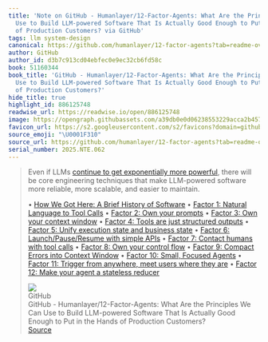 ```yaml
---
title: 'Note on GitHub - Humanlayer/12-Factor-Agents: What Are the Principles We Can
  Use to Build LLM-powered Software That Is Actually Good Enough to Put in the Hands
  of Production Customers? via GitHub'
tags: llm system-design
canonical: https://github.com/humanlayer/12-factor-agents?tab=readme-ov-file
author: GitHub
author_id: d3b7c913cd04ebfec0e9ec32cb6fd58c
book: 51160344
book_title: 'GitHub - Humanlayer/12-Factor-Agents: What Are the Principles We Can
  Use to Build LLM-powered Software That Is Actually Good Enough to Put in the Hands
  of Production Customers?'
hide_title: true
highlight_id: 886125748
readwise_url: https://readwise.io/open/886125748
image: https://opengraph.githubassets.com/a39db0e0d06238553229acca2b45787ec6246375c5d434f3e15d03113c6d22b1/humanlayer/12-factor-agents
favicon_url: https://s2.googleusercontent.com/s2/favicons?domain=github.com
source_emoji: "\U0001F310"
source_url: https://github.com/humanlayer/12-factor-agents?tab=readme-ov-file#:~:text=Even%20if%20LLMs,%28https%3A%2F%2Fgithub.com%2Fhumanlayer%2F12-factor-agents%2Fblob%2Fmain%2Fcontent%2Ffactor-12-stateless-reducer.md%29
serial_number: 2025.NTE.062
---
```

> Even if LLMs [continue to get exponentially more powerful](https://github.com/humanlayer/12-factor-agents/blob/main/content/factor-10-small-focused-agents.md#what-if-llms-get-smarter), there will be core engineering techniques that make LLM-powered software more reliable, more scalable, and easier to maintain.
> 
> •   [How We Got Here: A Brief History of Software](https://github.com/humanlayer/12-factor-agents/blob/main/content/brief-history-of-software.md)
> •   [Factor 1: Natural Language to Tool Calls](https://github.com/humanlayer/12-factor-agents/blob/main/content/factor-1-natural-language-to-tool-calls.md)
> •   [Factor 2: Own your prompts](https://github.com/humanlayer/12-factor-agents/blob/main/content/factor-2-own-your-prompts.md)
> •   [Factor 3: Own your context window](https://github.com/humanlayer/12-factor-agents/blob/main/content/factor-3-own-your-context-window.md)
> •   [Factor 4: Tools are just structured outputs](https://github.com/humanlayer/12-factor-agents/blob/main/content/factor-4-tools-are-structured-outputs.md)
> •   [Factor 5: Unify execution state and business state](https://github.com/humanlayer/12-factor-agents/blob/main/content/factor-5-unify-execution-state.md)
> •   [Factor 6: Launch/Pause/Resume with simple APIs](https://github.com/humanlayer/12-factor-agents/blob/main/content/factor-6-launch-pause-resume.md)
> •   [Factor 7: Contact humans with tool calls](https://github.com/humanlayer/12-factor-agents/blob/main/content/factor-7-contact-humans-with-tools.md)
> •   [Factor 8: Own your control flow](https://github.com/humanlayer/12-factor-agents/blob/main/content/factor-8-own-your-control-flow.md)
> •   [Factor 9: Compact Errors into Context Window](https://github.com/humanlayer/12-factor-agents/blob/main/content/factor-9-compact-errors.md)
> •   [Factor 10: Small, Focused Agents](https://github.com/humanlayer/12-factor-agents/blob/main/content/factor-10-small-focused-agents.md)
> •   [Factor 11: Trigger from anywhere, meet users where they are](https://github.com/humanlayer/12-factor-agents/blob/main/content/factor-11-trigger-from-anywhere.md)
> •   [Factor 12: Make your agent a stateless reducer](https://github.com/humanlayer/12-factor-agents/blob/main/content/factor-12-stateless-reducer.md)
> <div class="quoteback-footer"><div class="quoteback-avatar"><img class="mini-favicon" src="https://s2.googleusercontent.com/s2/favicons?domain=github.com"></div><div class="quoteback-metadata"><div class="metadata-inner"><span style="display:none">FROM:</span><div aria-label="GitHub" class="quoteback-author"> GitHub</div><div aria-label="GitHub - Humanlayer/12-Factor-Agents: What Are the Principles We Can Use to Build LLM-powered Software That Is Actually Good Enough to Put in the Hands of Production Customers?" class="quoteback-title"> GitHub - Humanlayer/12-Factor-Agents: What Are the Principles We Can Use to Build LLM-powered Software That Is Actually Good Enough to Put in the Hands of Production Customers?</div></div></div><div class="quoteback-backlink"><a target="_blank" aria-label="go to the full text of this quotation" rel="noopener" href="https://github.com/humanlayer/12-factor-agents?tab=readme-ov-file#:~:text=Even%20if%20LLMs,%28https%3A%2F%2Fgithub.com%2Fhumanlayer%2F12-factor-agents%2Fblob%2Fmain%2Fcontent%2Ffactor-12-stateless-reducer.md%29" class="quoteback-arrow"> Source</a></div></div>
